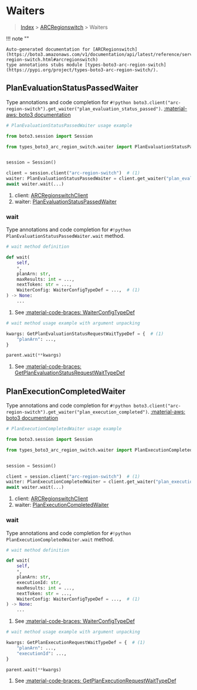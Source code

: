 # Waiters

> [Index](../README.md) > [ARCRegionswitch](./README.md) > Waiters

!!! note ""

    Auto-generated documentation for [ARCRegionswitch](https://boto3.amazonaws.com/v1/documentation/api/latest/reference/services/arc-region-switch.html#arcregionswitch)
    type annotations stubs module [types-boto3-arc-region-switch](https://pypi.org/project/types-boto3-arc-region-switch/).

## PlanEvaluationStatusPassedWaiter

Type annotations and code completion for `#!python boto3.client("arc-region-switch").get_waiter("plan_evaluation_status_passed")`.
[:material-aws: boto3 documentation](https://boto3.amazonaws.com/v1/documentation/api/latest/reference/services/arc-region-switch/waiter/PlanEvaluationStatusPassed.html#ARCRegionswitch.Waiter.PlanEvaluationStatusPassed)

```python
# PlanEvaluationStatusPassedWaiter usage example

from boto3.session import Session

from types_boto3_arc_region_switch.waiter import PlanEvaluationStatusPassedWaiter


session = Session()

client = session.client("arc-region-switch")  # (1)
waiter: PlanEvaluationStatusPassedWaiter = client.get_waiter("plan_evaluation_status_passed")  # (2)
await waiter.wait(...)
```

1. client: [ARCRegionswitchClient](./client.md)
2. waiter: [PlanEvaluationStatusPassedWaiter](./waiters.md#planevaluationstatuspassedwaiter)


### wait

Type annotations and code completion for `#!python PlanEvaluationStatusPassedWaiter.wait` method.

```python
# wait method definition

def wait(
    self,
    *,
    planArn: str,
    maxResults: int = ...,
    nextToken: str = ...,
    WaiterConfig: WaiterConfigTypeDef = ...,  # (1)
) -> None:
    ...
```

1. See [:material-code-braces: WaiterConfigTypeDef](./type_defs.md#waiterconfigtypedef)


```python
# wait method usage example with argument unpacking

kwargs: GetPlanEvaluationStatusRequestWaitTypeDef = {  # (1)
    "planArn": ...,
}

parent.wait(**kwargs)
```

1. See [:material-code-braces: GetPlanEvaluationStatusRequestWaitTypeDef](./type_defs.md#getplanevaluationstatusrequestwaittypedef)
## PlanExecutionCompletedWaiter

Type annotations and code completion for `#!python boto3.client("arc-region-switch").get_waiter("plan_execution_completed")`.
[:material-aws: boto3 documentation](https://boto3.amazonaws.com/v1/documentation/api/latest/reference/services/arc-region-switch/waiter/PlanExecutionCompleted.html#ARCRegionswitch.Waiter.PlanExecutionCompleted)

```python
# PlanExecutionCompletedWaiter usage example

from boto3.session import Session

from types_boto3_arc_region_switch.waiter import PlanExecutionCompletedWaiter


session = Session()

client = session.client("arc-region-switch")  # (1)
waiter: PlanExecutionCompletedWaiter = client.get_waiter("plan_execution_completed")  # (2)
await waiter.wait(...)
```

1. client: [ARCRegionswitchClient](./client.md)
2. waiter: [PlanExecutionCompletedWaiter](./waiters.md#planexecutioncompletedwaiter)


### wait

Type annotations and code completion for `#!python PlanExecutionCompletedWaiter.wait` method.

```python
# wait method definition

def wait(
    self,
    *,
    planArn: str,
    executionId: str,
    maxResults: int = ...,
    nextToken: str = ...,
    WaiterConfig: WaiterConfigTypeDef = ...,  # (1)
) -> None:
    ...
```

1. See [:material-code-braces: WaiterConfigTypeDef](./type_defs.md#waiterconfigtypedef)


```python
# wait method usage example with argument unpacking

kwargs: GetPlanExecutionRequestWaitTypeDef = {  # (1)
    "planArn": ...,
    "executionId": ...,
}

parent.wait(**kwargs)
```

1. See [:material-code-braces: GetPlanExecutionRequestWaitTypeDef](./type_defs.md#getplanexecutionrequestwaittypedef)

